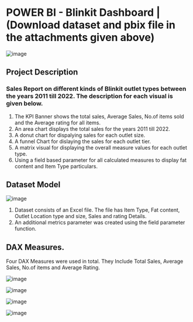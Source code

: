 # POWER BI - Blinkit Dashboard | (Download dataset and pbix file in the attachments given above)
![image](https://github.com/user-attachments/assets/3e41d7d2-c0d1-4bec-ab2c-6b59db652837)



## Project Description
### Sales Report on different kinds of Blinkit outlet types between the years 2011 till 2022. The description for each visual is given below.


1. The KPI Banner shows the total sales, Average Sales, No.of items sold and the Average rating for all items.
2. An area chart displays the total sales for the years 2011 till 2022.
3. A donut chart for dispalying sales for each outlet size.
4. A funnel Chart for dislaying the sales for each outlet tier.
5. A matrix visual for displaying the overall measure values for each outlet type.
6. Using a field based parameter for all calculated measures to display fat content and Item Type particulars.

## Dataset Model
![image](https://github.com/user-attachments/assets/7a339c86-4765-41c7-ad72-357b631481ca)

1. Dataset consists of an Excel file. The file has Item Type, Fat content, Outlet Location type and size, Sales and rating Details.
2. An additional metrics parameter was created using the field parameter function.

## DAX Measures.
Four DAX Measures were used in total. They Include Total Sales, Average Sales, No.of items and Average Rating.

![image](https://github.com/user-attachments/assets/04d7ebef-dc0e-4458-9b7a-1a6160085bdf)

![image](https://github.com/user-attachments/assets/3ae23700-98dd-41c6-b216-c2357e7f6699)

![image](https://github.com/user-attachments/assets/ded2a1a2-2ef0-485d-b5ff-7c938123c041)

![image](https://github.com/user-attachments/assets/86d4d2c4-3d29-4b7f-b5d0-234bb11ce97f)



